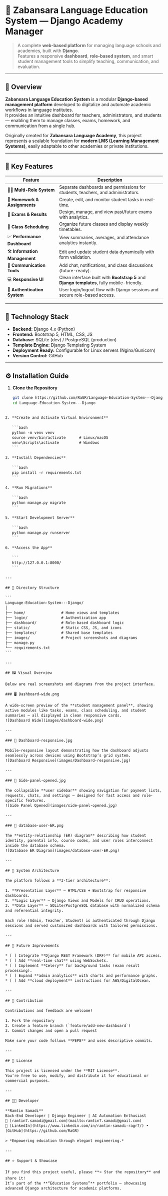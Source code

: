 # 🏫 Zabansara Language Education System — Django Academy Manager

> A complete **web-based platform** for managing language schools and academies, built with **Django**.  
> Features a responsive **dashboard**, **role-based system**, and smart student management tools to simplify teaching, communication, and evaluation.

---

## 🌟 Overview

**Zabansara Language Education System** is a modular **Django-based management platform** developed to digitalize and automate academic workflows in language institutes.  
It provides an intuitive dashboard for teachers, administrators, and students — enabling them to manage classes, exams, homework, and communication from a single hub.

Originally created for **Zabansara Language Academy**, this project represents a scalable foundation for **modern LMS (Learning Management Systems)**, easily adaptable to other academies or private institutions.

---

## 🚀 Key Features

| Feature | Description |
|----------|-------------|
| 🧑‍🏫 **Multi-Role System** | Separate dashboards and permissions for students, teachers, and administrators. |
| 🧾 **Homework & Assignments** | Create, edit, and monitor student tasks in real-time. |
| 🧮 **Exams & Results** | Design, manage, and view past/future exams with analytics. |
| 📅 **Class Scheduling** | Organize future classes and display weekly timetables. |
| 📈 **Performance Dashboard** | View summaries, averages, and attendance analytics instantly. |
| 🛠️ **Information Management** | Edit and update student data dynamically with form validation. |
| 💬 **Communication Tools** | Add chat, notifications, and class discussions (future-ready). |
| 💻 **Responsive UI** | Clean interface built with **Bootstrap 5** and **Django templates**, fully mobile-friendly. |
| 🔐 **Authentication System** | User login/logout flow with Django sessions and secure role-based access. |

---

## 🧩 Technology Stack

- **Backend:** Django 4.x (Python)
- **Frontend:** Bootstrap 5, HTML, CSS, JS
- **Database:** SQLite (dev) / PostgreSQL (production)
- **Template Engine:** Django Templating System
- **Deployment Ready:** Configurable for Linux servers (Nginx/Gunicorn)
- **Version Control:** GitHub

---

## ⚙️ Installation Guide

1. **Clone the Repository**
   ```bash
   git clone https://github.com/RaGR/Language-Education-System---Django.git
   cd Language-Education-System---Django
````

2. **Create and Activate Virtual Environment**

   ```bash
   python -m venv venv
   source venv/bin/activate      # Linux/macOS
   venv\Scripts\activate         # Windows
   ```

3. **Install Dependencies**

   ```bash
   pip install -r requirements.txt
   ```

4. **Run Migrations**

   ```bash
   python manage.py migrate
   ```

5. **Start Development Server**

   ```bash
   python manage.py runserver
   ```

6. **Access the App**

   ```
   http://127.0.0.1:8000/
   ```

---

## 🧭 Directory Structure

```
Language-Education-System---Django/
│
├── home/                # Home views and templates
├── login/               # Authentication app
├── dashboard/           # Role-based dashboard logic
├── static/              # Static CSS, JS, and icons
├── templates/           # Shared base templates
├── images/              # Project screenshots and diagrams
├── manage.py
└── requirements.txt
```

---

## 🖼️ Visual Overview

Below are real screenshots and diagrams from the project interface.

### 🖥️ Dashboard-wide.png

A wide-screen preview of the **student management panel**, showing active modules like tasks, exams, class scheduling, and student summaries — all displayed in clean responsive cards.
![Dashboard Wide](images/dashboard-wide.png)

---

### 📱 Dashboard-responsive.jpg

Mobile-responsive layout demonstrating how the dashboard adjusts seamlessly across devices using Bootstrap’s grid system.
![Dashboard Responsive](images/Dashboard-responsive.jpg)

---

### 🧩 Side-panel-opened.jpg

The collapsible **user sidebar** showing navigation for payment lists, requests, chats, and settings — designed for fast access and role-specific features.
![Side Panel Opened](images/side-panel-opened.jpg)

---

### 🧠 database-user-ER.png

The **entity-relationship (ER) diagram** describing how student identity, parental info, course codes, and user roles interconnect inside the database schema.
![Database ER Diagram](images/database-user-ER.png)

---

## 🧠 System Architecture

The platform follows a **3-tier architecture**:

1. **Presentation Layer** — HTML/CSS + Bootstrap for responsive dashboards.
2. **Logic Layer** — Django Views and Models for CRUD operations.
3. **Data Layer** — SQLite/PostgreSQL database with normalized schema and referential integrity.

Each role (Admin, Teacher, Student) is authenticated through Django sessions and served customized dashboards with tailored permissions.

---

## 🧱 Future Improvements

* [ ] Integrate **Django REST Framework (DRF)** for mobile API access.
* [ ] Add **real-time chat** using WebSockets.
* [ ] Implement **Celery** for background tasks (exam result processing).
* [ ] Expand **admin analytics** with charts and performance graphs.
* [ ] Add **cloud deployment** instructions for AWS/DigitalOcean.

---

## 🤝 Contribution

Contributions and feedback are welcome!

1. Fork the repository
2. Create a feature branch (`feature/add-new-dashboard`)
3. Commit changes and open a pull request

Make sure your code follows **PEP8** and uses descriptive commits.

---

## 🧾 License

This project is licensed under the **MIT License**.
You’re free to use, modify, and distribute it for educational or commercial purposes.

---

## 👨‍💻 Developer

**Ramtin Samadi**
Back-End Developer | Django Engineer | AI Automation Enthusiast
📧 [ramtin7.samadi@gmail.com](mailto:ramtin7.samadi@gmail.com)
🔗 [LinkedIn](https://www.linkedin.com/in/ramtin-samadi-ragr7/) • [GitHub](https://github.com/RaGR)

> *Empowering education through elegant engineering.*

---

## ⭐ Support & Showcase

If you find this project useful, please **⭐ Star the repository** and share it!
It’s part of the **“Education Systems”** portfolio — showcasing advanced Django architecture for academic platforms.
